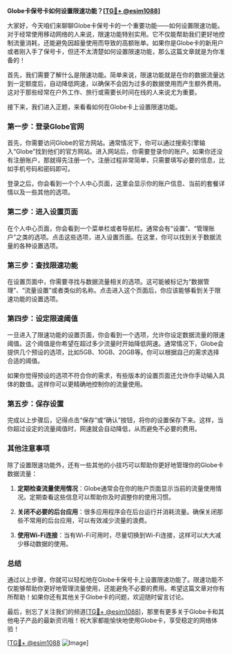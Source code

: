 **Globe卡保号卡如何设置限速功能？[[TG💪+ @esim1088](https://t.me/s/esim1088)]**

大家好，今天咱们来聊聊Globe卡保号卡的一个重要功能——如何设置限速功能。对于经常使用移动网络的人来说，限速功能特别实用。它不仅能帮助我们更好地控制流量消耗，还能避免因超量使用而导致的高额账单。如果你是Globe卡的新用户或者刚入手了保号卡，但还不太清楚如何设置限速功能，那么这篇文章就是为你准备的！

首先，我们需要了解什么是限速功能。简单来说，限速功能就是在你的数据流量达到一定额度后，自动降低网速，以确保不会因为过多的数据使用而产生额外费用。这对于那些经常在户外工作、旅行或需要长时间在线的人来说尤为重要。

接下来，我们进入正题，来看看如何在Globe卡上设置限速功能。

### 第一步：登录Globe官网

首先，你需要访问Globe的官方网站。通常情况下，你可以通过搜索引擎输入“Globe”找到他们的官方网站。进入网站后，你需要登录你的账户。如果你还没有注册账户，那就得先注册一个。注册过程非常简单，只需要填写必要的信息，比如手机号码和密码即可。

登录之后，你会看到一个个人中心页面，这里会显示你的账户信息、当前的套餐详情以及一些其他的选项。

### 第二步：进入设置页面

在个人中心页面，你会看到一个菜单栏或者导航栏。通常会有“设置”、“管理账户”之类的选项。点击这些选项，进入设置页面。在这里，你可以找到关于数据流量的各种设置选项。

### 第三步：查找限速功能

在设置页面中，你需要寻找与数据流量相关的选项。这可能被标记为“数据管理”、“流量设置”或者类似的名称。点击进入这个页面后，你应该能够看到关于限速功能的设置选项。

### 第四步：设定限速阈值

一旦进入了限速功能的设置页面，你会看到一个选项，允许你设定数据流量的限速阈值。这个阈值是你希望在超过多少流量时开始降低网速。通常情况下，Globe会提供几个预设的选项，比如5GB、10GB、20GB等。你可以根据自己的需求选择合适的阈值。

如果你觉得预设的选项不符合你的需求，有些版本的设置页面还允许你手动输入具体的数值。这样你可以更精确地控制你的流量使用。

### 第五步：保存设置

完成以上步骤后，记得点击“保存”或“确认”按钮，将你的设置保存下来。这样，当你超过设定的流量阈值时，网速就会自动降低，从而避免不必要的费用。

### 其他注意事项

除了设置限速功能外，还有一些其他的小技巧可以帮助你更好地管理你的Globe卡数据流量：

1. **定期检查流量使用情况**：Globe通常会在你的账户页面显示当前的流量使用情况。定期查看这些信息可以帮助你及时调整你的使用习惯。
   
2. **关闭不必要的后台应用**：很多应用程序会在后台运行并消耗流量。确保关闭那些不常用的后台应用，可以有效减少流量的浪费。

3. **使用Wi-Fi连接**：当有Wi-Fi可用时，尽量切换到Wi-Fi连接，这样可以大大减少移动数据的使用。

### 总结

通过以上步骤，你就可以轻松地在Globe卡保号卡上设置限速功能了。限速功能不仅能够帮助你更好地管理流量使用，还能避免不必要的费用。希望这篇文章对你有所帮助！如果你还有其他关于Globe卡的问题，欢迎随时留言讨论。

最后，别忘了关注我们的频道[[TG💪+ @esim1088](https://t.me/s/esim1088)]，那里有更多关于Globe卡和其他电子产品的最新资讯哦！祝大家都能愉快地使用Globe卡，享受稳定的网络体验！

[[TG💪+ @esim1088](https://t.me/s/esim1088) ![Image](https://i.postimg.cc/4NQfJmqS/Snipaste-2025-05-13-00-14-12.png)]